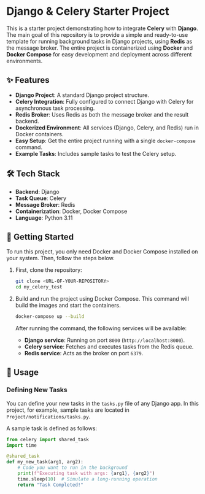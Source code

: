 # Django & Celery Starter Project

This is a starter project demonstrating how to integrate **Celery** with **Django**. The main goal of this repository is to provide a simple and ready-to-use template for running background tasks in Django projects, using **Redis** as the message broker. The entire project is containerized using **Docker** and **Docker Compose** for easy development and deployment across different environments.

## ✨ Features

* **Django Project**: A standard Django project structure.
* **Celery Integration**: Fully configured to connect Django with Celery for asynchronous task processing.
* **Redis Broker**: Uses Redis as both the message broker and the result backend.
* **Dockerized Environment**: All services (Django, Celery, and Redis) run in Docker containers.
* **Easy Setup**: Get the entire project running with a single `docker-compose` command.
* **Example Tasks**: Includes sample tasks to test the Celery setup.

## 🛠️ Tech Stack

* **Backend**: Django
* **Task Queue**: Celery
* **Message Broker**: Redis
* **Containerization**: Docker, Docker Compose
* **Language**: Python 3.11

## 🚀 Getting Started

To run this project, you only need Docker and Docker Compose installed on your system. Then, follow the steps below.

1.  First, clone the repository:
    ```bash
    git clone <URL-OF-YOUR-REPOSITORY>
    cd my_celery_test
    ```

2.  Build and run the project using Docker Compose. This command will build the images and start the containers.
    ```bash
    docker-compose up --build
    ```
    After running the command, the following services will be available:
    * **Django service**: Running on port `8000` (`http://localhost:8000`).
    * **Celery service**: Fetches and executes tasks from the Redis queue.
    * **Redis service**: Acts as the broker on port `6379`.

## 📝 Usage

### Defining New Tasks
You can define your new tasks in the `tasks.py` file of any Django app. In this project, for example, sample tasks are located in `Project/notifications/tasks.py`.

A sample task is defined as follows:
```python
from celery import shared_task
import time

@shared_task
def my_new_task(arg1, arg2):
    # Code you want to run in the background
    print(f"Executing task with args: {arg1}, {arg2}")
    time.sleep(10)  # Simulate a long-running operation
    return "Task Completed!"